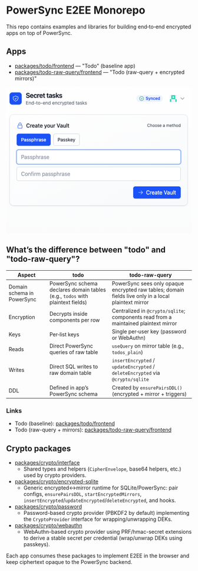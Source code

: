 # PowerSync E2EE Monorepo

This repo contains examples and libraries for building end‑to‑end encrypted apps on top of PowerSync.

## Apps

- [packages/todo/frontend](packages/todo/frontend) — "Todo" (baseline app)
- [packages/todo-raw-query/frontend](packages/todo-raw-query/frontend) — "Todo (raw-query + encrypted mirrors)"

![Screenshot of Todo (raw-query + encrypted mirrors)](packages/todo-raw-query/frontend/screenshot.png)


## What’s the difference between "todo" and "todo-raw-query"?

| Aspect | todo | todo-raw-query |
|---|---|---|
| Domain schema in PowerSync | PowerSync schema declares domain tables (e.g., `todos` with plaintext fields) | PowerSync sees only opaque encrypted raw tables; domain fields live only in a local plaintext mirror |
| Encryption | Decrypts inside components per row | Centralized in `@crypto/sqlite`; components read from a maintained plaintext mirror |
| Keys | Per‑list keys | Single per‑user key (password or WebAuthn) |
| Reads | Direct PowerSync queries of raw table | `useQuery` on mirror table (e.g., `todos_plain`) |
| Writes | Direct SQL writes to raw domain table | `insertEncrypted` / `updateEncrypted` / `deleteEncrypted` via `@crypto/sqlite` |
| DDL | Defined in app’s PowerSync schema | Created by `ensurePairsDDL()` (encrypted + mirror + triggers) |

### Links

- Todo (baseline): [packages/todo/frontend](packages/todo/frontend)
- Todo (raw-query + mirrors): [packages/todo-raw-query/frontend](packages/todo-raw-query/frontend)

## Crypto packages

- [packages/crypto/interface](packages/crypto/interface)
  - Shared types and helpers (`CipherEnvelope`, base64 helpers, etc.) used by crypto providers.
- [packages/crypto/encrypted-sqlite](packages/crypto/encrypted-sqlite)
  - Generic encrypted↔mirror runtime for SQLite/PowerSync: pair configs, `ensurePairsDDL`, `startEncryptedMirrors`, `insertEncrypted`/`updateEncrypted`/`deleteEncrypted`, and hooks.
- [packages/crypto/password](packages/crypto/password)
  - Password-based crypto provider (PBKDF2 by default) implementing the `CryptoProvider` interface for wrapping/unwrapping DEKs.
- [packages/crypto/webauthn](packages/crypto/webauthn)
  - WebAuthn-based crypto provider using PRF/hmac-secret extensions to derive a stable secret per credential (wrap/unwrap DEKs using passkeys).

Each app consumes these packages to implement E2EE in the browser and keep ciphertext opaque to the PowerSync backend.
